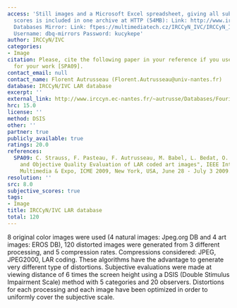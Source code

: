 ```yaml
---
access: 'Still images and a Microsoft Excel spreadsheet, giving all subjective quality
  scores is included in one archive at HTTP (54MB): Link: http://www.irccyn.ec-nantes.fr/~autrusse/Databases/LAR/LAR_SubjExp.zip  Qualinet
  Databases Mirror: Link: ftpes://multimediatech.cz/IRCCyN_IVC/IRCCyN_IVC_LAR_SubjExp
  Username: dbq-mirrors Password: kucykepe'
author: IRCCyN/IVC
categories:
- Image
citation: Please, cite the following paper in your reference if you use this database
  for your work [SPA09].
contact_email: null
contact_name: Florent Autrusseau (Florent.Autrusseau@univ-nantes.fr)
database: IRCCyN/IVC LAR database
excerpt: ''
external_link: http://www.irccyn.ec-nantes.fr/~autrusse/Databases/FourierSB/
hrc: 15.0
license: ''
method: DSIS
other: ''
partner: true
publicly_available: true
ratings: 20.0
references:
  SPA09: C. Strauss, F. Pasteau, F. Autrusseau, M. Babel, L. Bedat, O. Deforges, "Subjective
    and Objective Quality Evaluation of LAR coded art images", IEEE Intl. Conf. on
    Multimedia & Expo, ICME 2009, New York, USA, June 28 - July 3 2009.
resolution: ''
src: 8.0
subjective_scores: true
tags:
- Image
title: IRCCyN/IVC LAR database
total: 120
---
```


8 original color images were used (4 natural images: Jpeg.org DB and 4 art images: EROS DB), 120 distorted images were generated from 3 different processing, and 5 compression rates. Compressions considered: JPEG, JPEG2000, LAR coding. These algorithms have the advantage to generate very different type of distortions. Subjective evaluations were made at viewing distance of 6 times the screen height using a DSIS (Double Stimulus Impairment Scale) method with 5 categories and 20 observers. Distortions for each processing and each image have been optimized in order to uniformly cover the subjective scale.